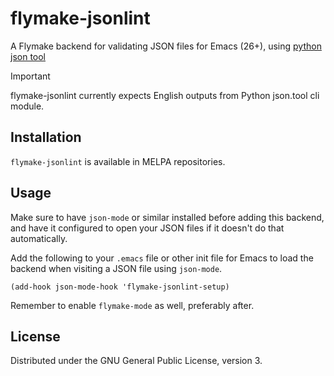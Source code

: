 # flymake-jsonlint
A Flymake backend for validating JSON files for Emacs (26+), using
[python json tool](https://docs.python.org/3/library/json.html#module-json.tool)

> [!IMPORTANT]
> flymake-jsonlint currently expects English outputs from Python json.tool cli module.

## Installation
`flymake-jsonlint` is available in MELPA repositories.

## Usage
Make sure to have `json-mode` or similar installed before adding this
backend, and have it configured to open your JSON files if it doesn't
do that automatically.

Add the following to your `.emacs` file or other init file for Emacs
to load the backend when visiting a JSON file using `json-mode`.

```elisp
(add-hook json-mode-hook 'flymake-jsonlint-setup)
```

Remember to enable `flymake-mode` as well, preferably after.

## License

Distributed under the GNU General Public License, version 3.
